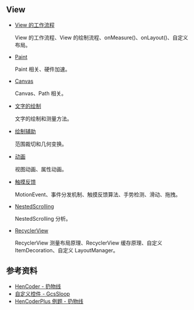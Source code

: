 

## View

- [View 的工作流程](./View%20的工作流程.md)

  View 的工作流程、View 的绘制流程、onMeasure()、onLayout()、自定义布局。

- [Paint](./Paint.md)

  Paint 相关、硬件加速。

- [Canvas](./Canvas.md)

  Canvas、Path 相关。

- [文字的绘制](./文字的绘制.md)

  文字的绘制和测量方法。

- [绘制辅助](./范围裁切和几何变换.md)

  范围裁切和几何变换。

- [动画](./动画.md)

  视图动画、属性动画。

- [触摸反馈](./触摸反馈.md)

  MotionEvent、事件分发机制、触摸反馈算法、手势检测、滑动、拖拽。

- [NestedScrolling](./NestedScrolling.md)

  NestedScrolling 分析。

- [RecyclerView](./RecyclerView.md)

  RecyclerView 测量布局原理、RecyclerView 缓存原理、自定义 ItemDecoration、自定义 LayoutManager。


## 参考资料

- [HenCoder - 扔物线](https://hencoder.com/)
- [自定义控件 - GcsSloop](http://www.gcssloop.com/category/customvie/)
- [HenCoderPlus 例题 - 扔物线](https://github.com/rengwuxian/HenCoderPlus/)
